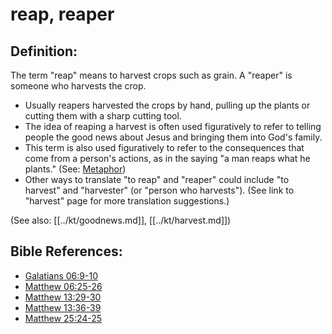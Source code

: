 # reap, reaper #

## Definition: ##

The term  "reap" means to harvest crops such as grain. A "reaper" is someone who harvests the crop.

* Usually reapers harvested the crops by hand, pulling up the plants or cutting them with a sharp cutting tool.
* The idea of reaping a harvest is often used figuratively to refer to telling people the good news about Jesus and bringing them into God's family.
* This term is also used figuratively to refer to the consequences that come from a person's actions, as in the saying "a man reaps what he plants."  (See: [Metaphor](en/ta-vol1/translate/man/figs-metaphor))
* Other ways to translate "to reap" and "reaper" could include "to harvest" and "harvester" (or "person who harvests"). (See link to "harvest" page for more translation suggestions.)

(See also: [[../kt/goodnews.md]], [[../kt/harvest.md]])

## Bible References: ##

* [Galatians 06:9-10](en/tn/gal/help/06/09)
* [Matthew 06:25-26](en/tn/mat/help/06/25)
* [Matthew 13:29-30](en/tn/mat/help/13/29)
* [Matthew 13:36-39](en/tn/mat/help/13/36)
* [Matthew 25:24-25](en/tn/mat/help/25/24)